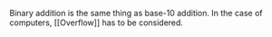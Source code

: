 Binary addition is the same thing as base-10 addition. In the case of computers, [[Overflow]] has to be considered.